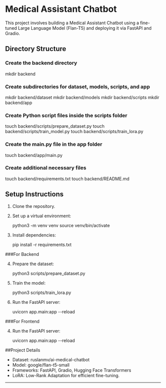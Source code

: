 # Medical Assistant Chatbot

This project involves building a Medical Assistant Chatbot using a fine-tuned Large Language Model (Flan-T5) and deploying it via FastAPI and Gradio.

## Directory Structure

### Create the backend directory
mkdir backend

### Create subdirectories for dataset, models, scripts, and app
mkdir backend/dataset
mkdir backend/models
mkdir backend/scripts
mkdir backend/app

### Create Python script files inside the scripts folder
touch backend/scripts/prepare_dataset.py
touch backend/scripts/train_model.py
touch backend/scripts/train_lora.py

### Create the main.py file in the app folder
touch backend/app/main.py

### Create additional necessary files
touch backend/requirements.txt
touch backend/README.md

## Setup Instructions

1. Clone the repository.

2. Set up a virtual environment:

   python3 -m venv venv
   source venv/bin/activate

3. Install dependencies:

    pip install -r requirements.txt

###For Backend

4. Prepare the dataset:

    python3 scripts/prepare_dataset.py

5. Train the model:

    python3 scripts/train_lora.py

6. Run the FastAPI server:

    uvicorn app.main:app --reload

###For Frontend

4. Run the FastAPI server:

    uvicorn app.main:app --reload


##Project Details

- Dataset: ruslanmv/ai-medical-chatbot
- Model: google/flan-t5-small
- Frameworks: FastAPI, Gradio, Hugging Face Transformers
- LoRA: Low-Rank Adaptation for efficient fine-tuning.


---
